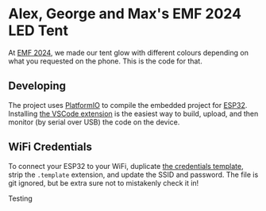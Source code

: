 # Alex, George and Max's EMF 2024 LED Tent
At [EMF 2024][emf2024], we made our tent glow with different colours depending on what you requested
on the phone. This is the code for that.

## Developing
The project uses [PlatformIO][platform_io] to compile the embedded project for [ESP32][esp32].
Installing [the VSCode extension][vsc_extension] is the easiest way to build, upload, and then
monitor (by serial over USB) the code on the device.

## WiFi Credentials
To connect your ESP32 to your WiFi, duplicate [the credentials template][creds_file], strip the
`.template` extension, and update the SSID and password. The file is git ignored, but be extra sure
not to mistakenly check it in!

Testing

[emf2024]: https://www.emfcamp.org/
[platform_io]: https://platformio.org/
[esp32]: https://www.espressif.com/en/products/socs/esp32
[vsc_extension]: https://marketplace.visualstudio.com/items?itemName=platformio.platformio-ide
[creds_file]: espProject/src/wifiCreds.h.template
